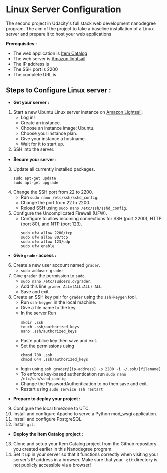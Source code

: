 # Linux Server Configuration
The second project in Udacity's full stack web development nanodegree program.
The aim of the project to take a baseline installation of a Linux server and prepare it to host your web applications

**Prerequisites :**
- The web application is [Item Catalog](https://github.com/MahaHajaj/Catalog-App)
- The web server is [Amazon lightsail](https://lightsail.aws.amazon.com/)
- The IP address is
- The SSH port is 2200
- The complete URL is

## Steps to Configure Linux server :
- **Get your server :**
 1. Start a new Ubuntu Linux server instance on [Amazon Lightsail](https://lightsail.aws.amazon.com/).
     - Log in!
     - Create an instance.
     - Choose an instance image: Ubuntu.
     - Choose your instance plan.
     - Give your instance a hostname.
     - Wait for it to start up.
2. SSH into the server.
- **Secure your server :**
3. Update all currently installed packages.
   ```
   sudo apt-get update
   sudo apt-get upgrade
   ```
4. Change the SSH port from 22 to 2200.
   - Run ```sudo nano /etc/ssh/sshd_config```.
   - Change the port from 22 to 2200.
   - Reload SSH using ```sudo nano /etc/ssh/sshd_config```.
5. Configure the Uncomplicated Firewall (UFW).
   - Configure to allow incoming connections for SSH (port 2200), HTTP (port 80), and NTP (port 123).
     ```
     sudo ufw allow 2200/tcp
     sudo ufw allow 80/tcp
     sudo ufw allow 123/udp
     sudo ufw enable
     ```
- **Give ```grader``` access :**
6. Create a new user account named ```grader```.
   - ```sudo adduser grader```
7. Give ```grader``` the permission to ```sudo```.
   - ```sudo nano /etc/sudoers.d/grader```.
   - Add this line ```grader ALL=(ALL:ALL) ALL```.
   - Save and exit.
8. Create an SSH key pair for ```grader``` using the ```ssh-keygen``` tool.
   - Run ```ssh-keygen``` in the local machine.
   - Give a file name to the key.
   - In the server Run
     ```
     mkdir .ssh
     touch .ssh/authorized_keys
     nano .ssh/authorized_keys
     ```
    - Paste publice key then save and exit.
    - Set the permissions using
      ```
      chmod 700 .ssh
      chmod 644 .ssh/authorized_keys
      ```
    - login using ```ssh grader@[ip-address] -p 2200 -i ~/.ssh/[filename]```
    - To enforce key-based authentication run ```sudo nano /etc/ssh/sshd_config```
    - Change the PasswordAuthentication to no then save and exit.
    - Restart using ```sudo service ssh restart```
- **Prepare to deploy your project :**
9. Configure the local timezone to UTC.
10. Install and configure Apache to serve a Python mod_wsgi application.
11. Install and configure PostgreSQL.
12. Install ```git```.
- **Deploy the Item Catalog project :**
13. Clone and setup your Item Catalog project from the Github repository you created earlier in this Nanodegree program.
14. Set it up in your server so that it functions correctly when visiting your server’s IP address in a browser. Make sure that your ```.git``` directory is not publicly accessible via a browser!
